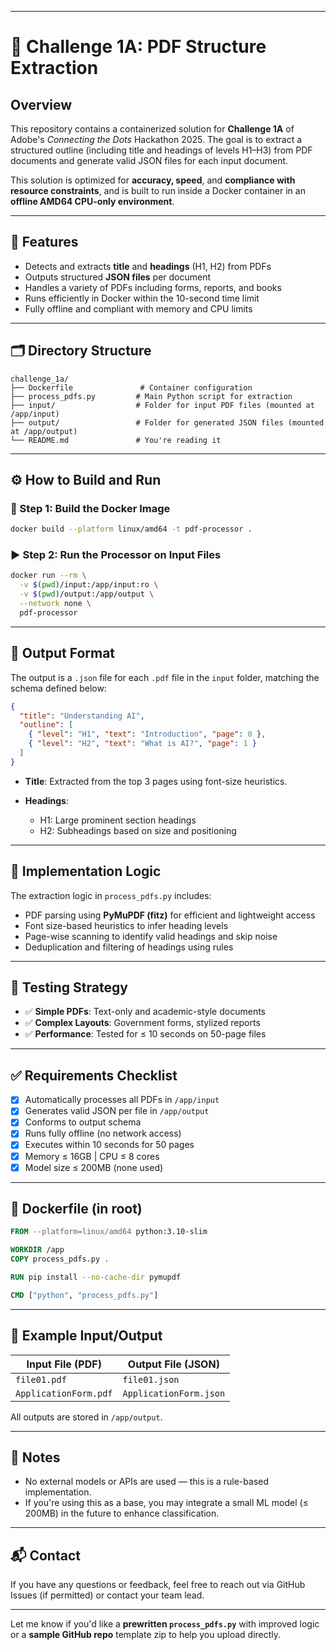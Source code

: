 

---

# 📘 Challenge 1A: PDF Structure Extraction

## Overview

This repository contains a containerized solution for **Challenge 1A** of Adobe's *Connecting the Dots* Hackathon 2025. The goal is to extract a structured outline (including title and headings of levels H1–H3) from PDF documents and generate valid JSON files for each input document.

This solution is optimized for **accuracy, speed**, and **compliance with resource constraints**, and is built to run inside a Docker container in an **offline AMD64 CPU-only environment**.

---

## 🚀 Features

* Detects and extracts **title** and **headings** (H1, H2) from PDFs
* Outputs structured **JSON files** per document
* Handles a variety of PDFs including forms, reports, and books
* Runs efficiently in Docker within the 10-second time limit
* Fully offline and compliant with memory and CPU limits

---

## 🗂 Directory Structure

```
challenge_1a/
├── Dockerfile               # Container configuration
├── process_pdfs.py         # Main Python script for extraction
├── input/                  # Folder for input PDF files (mounted at /app/input)
├── output/                 # Folder for generated JSON files (mounted at /app/output)
└── README.md               # You're reading it
```

---

## ⚙️ How to Build and Run

### 🔧 Step 1: Build the Docker Image

```bash
docker build --platform linux/amd64 -t pdf-processor .
```

### ▶️ Step 2: Run the Processor on Input Files

```bash
docker run --rm \
  -v $(pwd)/input:/app/input:ro \
  -v $(pwd)/output:/app/output \
  --network none \
  pdf-processor
```

---

## 📄 Output Format

The output is a `.json` file for each `.pdf` file in the `input` folder, matching the schema defined below:

```json
{
  "title": "Understanding AI",
  "outline": [
    { "level": "H1", "text": "Introduction", "page": 0 },
    { "level": "H2", "text": "What is AI?", "page": 1 }
  ]
}
```

* **Title**: Extracted from the top 3 pages using font-size heuristics.
* **Headings**:

  * H1: Large prominent section headings
  * H2: Subheadings based on size and positioning

---

## 🧠 Implementation Logic

The extraction logic in `process_pdfs.py` includes:

* PDF parsing using **PyMuPDF (fitz)** for efficient and lightweight access
* Font size-based heuristics to infer heading levels
* Page-wise scanning to identify valid headings and skip noise
* Deduplication and filtering of headings using rules

---

## 🧪 Testing Strategy

* ✅ **Simple PDFs**: Text-only and academic-style documents
* ✅ **Complex Layouts**: Government forms, stylized reports
* ✅ **Performance**: Tested for ≤ 10 seconds on 50-page files

---

## ✅ Requirements Checklist

* [x] Automatically processes all PDFs in `/app/input`
* [x] Generates valid JSON per file in `/app/output`
* [x] Conforms to output schema
* [x] Runs fully offline (no network access)
* [x] Executes within 10 seconds for 50 pages
* [x] Memory ≤ 16GB | CPU ≤ 8 cores
* [x] Model size ≤ 200MB (none used)

---

## 🐳 Dockerfile (in root)

```dockerfile
FROM --platform=linux/amd64 python:3.10-slim

WORKDIR /app
COPY process_pdfs.py .

RUN pip install --no-cache-dir pymupdf

CMD ["python", "process_pdfs.py"]
```

---

## 📁 Example Input/Output

| Input File (PDF)      | Output File (JSON)     |
| --------------------- | ---------------------- |
| `file01.pdf`          | `file01.json`          |
| `ApplicationForm.pdf` | `ApplicationForm.json` |

All outputs are stored in `/app/output`.

---

## 📌 Notes

* No external models or APIs are used — this is a rule-based implementation.
* If you're using this as a base, you may integrate a small ML model (≤ 200MB) in the future to enhance classification.

---

## 📬 Contact

If you have any questions or feedback, feel free to reach out via GitHub Issues (if permitted) or contact your team lead.

---

Let me know if you'd like a **prewritten `process_pdfs.py`** with improved logic or a **sample GitHub repo** template zip to help you upload directly.
